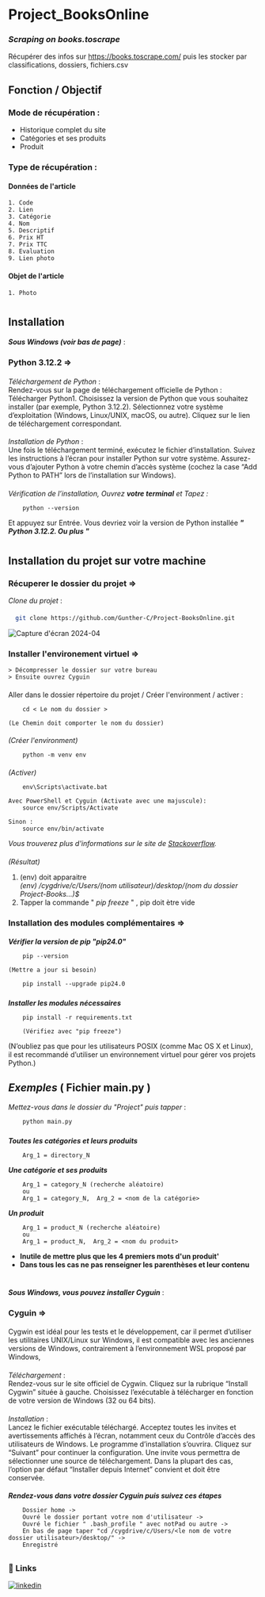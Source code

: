 
# Project_BooksOnline

### **_Scraping on books.toscrape_**
Récupérer des infos sur https://books.toscrape.com/ puis les stocker par classifications, dossiers, fichiers.csv
##
## Fonction / Objectif
### Mode de récupération :
- Historique complet du site
- Catégories et ses produits
- Produit

### Type de récupération :
#### Données de l'article
    1. Code 
    2. Lien 
    3. Catégorie
    4. Nom
    5. Descriptif 
    6. Prix HT
    7. Prix TTC
    8. Evaluation
    9. Lien photo

#### Objet de l'article
    1. Photo  

#
## Installation  
####
**_Sous Windows (voir bas de page)_** :
####
### Python 3.12.2 =>  
####
_Téléchargement de Python_ :  
Rendez-vous sur la page de téléchargement officielle de Python : Télécharger Python1.
Choisissez la version de Python que vous souhaitez installer (par exemple, Python 3.12.2).
Sélectionnez votre système d’exploitation (Windows, Linux/UNIX, macOS, ou autre).
Cliquez sur le lien de téléchargement correspondant.
####
_Installation de Python_ :  
Une fois le téléchargement terminé, exécutez le fichier d’installation.
Suivez les instructions à l’écran pour installer Python sur votre système.
Assurez-vous d’ajouter Python à votre chemin d’accès système (cochez la case “Add Python to PATH” lors de l’installation sur Windows).
####
_Vérification de l’installation, Ouvrez **_votre terminal_** et Tapez :_  
 
        python --version 
Et appuyez sur Entrée. Vous devriez voir la version de Python installée **_" Python 3.12.2. Ou plus "_**  

#
## Installation du projet sur votre machine 
####
### Récuperer le dossier du projet =>
_Clone du projet_ :
####
```bash
  git clone https://github.com/Gunther-C/Project-BooksOnline.git
```
![Capture d'écran 2024-04](https://github.com/Gunther-C/Dossier-Zip/assets/162619333/cb69695d-ba93-42e9-a087-f860da3ea53d)
###
### Installer l'environement virtuel =>
    > Décompresser le dossier sur votre bureau
    > Ensuite ouvrez Cyguin
####
Aller dans le dossier répertoire du projet / Créer l'environment / activer :  

        cd < Le nom du dossier >

    (Le Chemin doit comporter le nom du dossier)
####
_(Créer l'environment)_  

        python -m venv env
####
_(Activer)_  

        env\Scripts\activate.bat

    Avec PowerShell et Cyguin (Activate avec une majuscule):
        source env/Scripts/Activate

    Sinon : 
        source env/bin/activate

_Vous trouverez plus d'informations sur le site de [Stackoverflow](https://stackoverflow.com/questions/18713086/virtualenv-wont-activate-on-windows/18713789#18713789)._  
####
_(Résultat)_  
1. (env) doit apparaitre  
    _(env) /cygdrive/c/Users/(nom utilisateur)/desktop/(nom du dossier Project-Books...)$_
2. Tapper la commande " _pip freeze_ " , pip doit ètre vide
###
### Installation des modules complémentaires =>
####
**_Vérifier la version de pip "pip24.0"_**

        pip --version 

    (Mettre a jour si besoin)        

        pip install --upgrade pip24.0  

###
**_Installer les modules nécessaires_**  

        pip install -r requirements.txt

        (Vérifiez avec "pip freeze")

(N’oubliez pas que pour les utilisateurs POSIX (comme Mac OS X et Linux), il est recommandé d’utiliser un environnement virtuel pour gérer vos projets Python.)  
##
## _Exemples_ ( Fichier main.py )
_Mettez-vous dans le dossier du "Project" puis tapper_ :

        python main.py
###
**_Toutes les catégories et leurs produits_**

        Arg_1 = directory_N
**_Une catégorie et ses produits_**

        Arg_1 = category_N (recherche aléatoire)
        ou
        Arg_1 = category_N,  Arg_2 = <nom de la catégorie>
**_Un produit_**

        Arg_1 = product_N (recherche aléatoire)
        ou
        Arg_1 = product_N,  Arg_2 = <nom du produit>
 
- **Inutile de mettre plus que les 4 premiers mots d'un produit'**  
- **Dans tous les cas ne pas renseigner les parenthèses et leur contenu**  
#
#
**_Sous Windows, vous pouvez installer Cyguin_** :
### Cyguin =>  
####
Cygwin est idéal pour les tests et le développement, car il permet d’utiliser les utilitaires UNIX/Linux sur Windows, il est compatible avec les anciennes versions de Windows, contrairement à l’environnement WSL proposé par Windows,  
####
_Téléchargement_ :  
Rendez-vous sur le site officiel de Cygwin.
Cliquez sur la rubrique “Install Cygwin” située à gauche.
Choisissez l’exécutable à télécharger en fonction de votre version de Windows (32 ou 64 bits).  
####
_Installation_ :  
Lancez le fichier exécutable téléchargé.
Acceptez toutes les invites et avertissements affichés à l’écran, notamment ceux du Contrôle d’accès des utilisateurs de Windows.
Le programme d’installation s’ouvrira. Cliquez sur “Suivant” pour continuer la configuration.
Une invite vous permettra de sélectionner une source de téléchargement. Dans la plupart des cas, l’option par défaut “Installer depuis Internet” convient et doit être conservée.  
####
 
**_Rendez-vous dans votre dossier Cyguin puis suivez ces étapes_**

        Dossier home ->   
        Ouvré le dossier portant votre nom d'utilisateur -> 
        Ouvré le fichier " .bash_profile " avec notPad ou autre -> 
        En bas de page taper "cd /cygdrive/c/Users/<le nom de votre dossier utilisateur>/desktop/" ->
        Enregistré

##
##
### 🔗 Links

[![linkedin](https://www.linkedin.com/in/gunther-chevestrier-813344255?style=for-the-badge&logo=linkedin&logoColor=white)](https://www.linkedin.com/)

